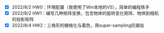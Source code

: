 - [x] 2022/8/2 HW0：环境配置（我使用了Win本地的VS），简单的编程练手
- [x] 2022/8/2 HW1：编写几种矩阵变换，包含物体的旋转变化矩阵、物体到相机的投影矩阵
- [x] 2022/8/4 HW2：三角形的栅格化与着色，用super-sampling抗锯齿
